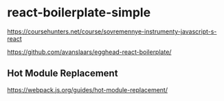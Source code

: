 # react-boilerplate-simple

https://coursehunters.net/course/sovremennye-instrumenty-javascript-s-react

https://github.com/avanslaars/egghead-react-boilerplate/


## Hot Module Replacement

https://webpack.js.org/guides/hot-module-replacement/